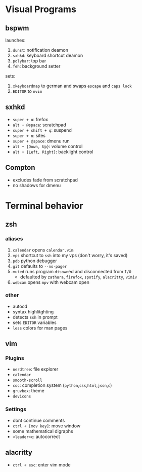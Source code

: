 # Visual Programs

## bspwm
launches: 
1. `dunst`: notification deamon
2. `sxhkd`: keyboard shortcut deamon
3. `polybar`: top bar
4. `feh`: background setter

sets:
1. `xkeyboardmap` to german and swaps `escape` and `caps lock`
2. `EDITOR` to `nvim`

## sxhkd
- `super + u`: frefox
- `alt + @space`: scratchpad
- `super + shift + q`: suspend
- `super + n`: sites
- `super + @space`: dmenu run
- `alt + {Down, Up}`: volume control
- `alt + {Left, Right}`: backlight control

## Compton
- excludes fade from scratchpad
- no shadows for dmenu



# Terminal behavior

## zsh 
### aliases
1. `calendar` opens `calendar.vim`
2. `vps` shortcut to `ssh` into my vps (don't worry, it's saved)
3. `pdb` python debugger
4. `git` defaults to `--no-pager`
5. `muted` runs program `disown`ed and disconnected from `I/O`
	- defaulted by `zathura`, `firefox`, `spotify`, `alacritty`, `vimiv`
6. `webcam` opens `mpv` with webcam open

### other
- autocd
- syntax highlitghting
- detects `ssh` in prompt
- sets `EDITOR` variables
- `less` colors for man pages

## vim
### Plugins
- `nerdtree`: file explorer
- `calendar` 
- `smooth-scroll`
- `coc`: completion system (`python`,`css`,`html`,`json`,`c`)
- `gruvbox`: theme
- `devicons`

### Settings
- dont continue comments
- `ctrl + [mov key]`: move window
- some mathematical digraphs
- `<leader>c`: autocorrect


## alacritty
- `ctrl + esc`: enter vim mode


